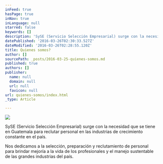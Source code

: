 ```yaml
---
inFeed: true
hasPage: true
inNav: true
inLanguage: null
starred: false
keywords: []
description: 'SySE (Servicio Selección Empresarial) surge con la necesidad que se tiene en Guatemala para reclutar personal en las industrias de crecimiento constante en el país. '
datePublished: '2016-03-26T02:30:33.527Z'
dateModified: '2016-03-26T02:28:55.120Z'
title: Quienes somos?
author: []
sourcePath: _posts/2016-03-25-quienes-somos.md
published: true
authors: []
publisher:
  name: null
  domain: null
  url: null
  favicon: null
url: quienes-somos/index.html
_type: Article

---
```

![](https://s3-us-west-2.amazonaws.com/the-grid-img/p/1d57a01af9fc61dc8cebc0165c0bb534b9bae1d2.jpg)

SySE (Servicio Selección Empresarial) surge con la necesidad que se tiene en Guatemala para reclutar personal en las industrias de crecimiento constante en el país. 

Nos dedicamos a la selección, preparación y reclutamiento de personal para brindar mejoría a la vida de los profesionales y el manejo sustentable de las grandes industrias del país.